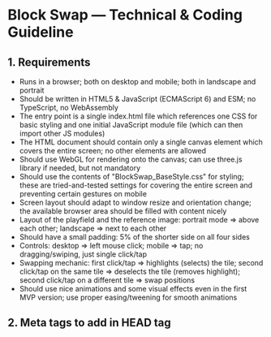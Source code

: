 # Block Swap — Technical & Coding Guideline

## 1. Requirements
- Runs in a browser; both on desktop and mobile; both in landscape and portrait
- Should be written in HTML5 & JavaScript (ECMAScript 6) and ESM; no TypeScript, no WebAssembly
- The entry point is a single index.html file which references one CSS for basic styling and one initial JavaScript module file (which can then import other JS modules)
- The HTML document should contain only a single canvas element which covers the entire screen; no other elements are allowed
- Should use WebGL for rendering onto the canvas; can use three.js library if needed, but not mandatory
- Should use the contents of "BlockSwap_BaseStyle.css" for styling; these are tried-and-tested settings for covering the entire screen and preventing certain gestures on mobile
- Screen layout should adapt to window resize and orientation change; the available browser area should be filled with content nicely
- Layout of the playfield and the reference image: portrait mode => above each other; landscape => next to each other
- Should have a small padding: 5% of the shorter side on all four sides
- Controls: desktop => left mouse click; mobile => tap; no dragging/swiping, just single click/tap
- Swapping mechanic: first click/tap => highlights (selects) the tile; second click/tap on the same tile => deselects the tile (removes highlight); second click/tap on a different tile => swap positions
- Should use nice animations and some visual effects even in the first MVP version; use proper easing/tweening for smooth animations

## 2. Meta tags to add in HEAD tag
<meta charset="utf-8"/>
<meta http-equiv="Cache-Control" content="no-cache, no-store, must-revalidate"/>
<meta http-equiv="Pragma" content="no-cache"/>
<meta http-equiv="Expires" content="0"/>
<meta name="viewport" content="width=device-width, height=device-height, initial-scale=1.0, minimum-scale=1.0, maximum-scale=1.0, user-scalable=no, viewport-fit=cover"/>
<meta name="mobile-web-app-capable" content="yes"/>
<meta name="apple-mobile-web-app-capable" content="yes"/>
<meta name="apple-mobile-web-app-status-bar-style" content="black-translucent"/>
